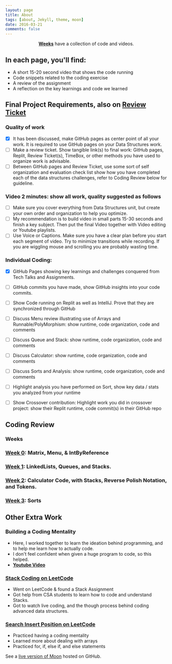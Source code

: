 ```yaml
---
layout: page
title: About
tags: [about, Jekyll, theme, moon]
date: 2016-03-21
comments: false
---
```

    
<center><a href="http://taylantatli.github.io/Moon"><b>Weeks</b></a> have a collection of code and videos.</center>

## In each page, you'll find:
* A short 15-20 second video that shows the code running
* Code snippets related to the coding exercise 
* A review of the assignment 
* A reflection on the key learnings and code we learned 

## Final Project Requirements, also on <a href=" https://github.com/adhithin/adi-personal/issues/5"><b>Review Ticket</b></a>

### Quality of work

- [x] It has been discussed, make GitHub pages as center point of all your work.  It is required to use GitHub pages on your Data Structures work.
- [ ] Make a review ticket.  Show tangible link(s) to final work:  GitHub pages, Replit, Review Ticket(s), TimeBox, or other methods you have used to organize work is advisable. 
- [ ] Between GitHub pages and Review Ticket, use some sort of self organization and evaluation check list show how you have completed each of the data structures challenges, refer to Coding Review below for guideline.

### Video 2 minutes: show all work, quality suggested as follows

- [ ] Make sure you cover everything from Data Structures unit, but create your own order and organization to  help you optimize.   
- [ ] My recommendation is to build video in small parts 15-30 seconds and finish a key subject.  Then put the final Video together with Video editing or Youtube playlists.
- [ ] Use Voice or Captions. Make sure you have a clear plan before you start each segment of video.  Try to minimize transitions while recording.  If you are wiggling mouse and scrolling you are probably wasting time.

### Individual Coding:
- [x] GitHub Pages showing key learnings and challenges conquered from Tech Talks and Assignments.
- [ ] GitHub commits you have made, show GitHub insights into your code commits.
- [ ] Show Code running on Replit as well as IntelliJ.  Prove that they are synchronized through GitHub
- [ ] Discuss Menu review illustrating use of Arrays and Runnable/PolyMorphism: show runtime, code organization, code and comments
- [ ] Discuss Queue and Stack: show runtime, code organization, code and comments
- [ ] Discuss Calculator: show runtime, code organization, code and comments
- [ ] Discuss Sorts and Analysis: show runtime, code organization, code and comments
- [ ] Highlight analysis you have performed on Sort, show key data / stats you analyzed from your runtime
- [ ] Show Crossover contribution:  Highlight work you did in crossover project: show their Replit runtime, code commit(s) in their GitHub repo


## Coding Review


### Weeks 

### <a href="https://adhithin.github.io//video-post/"><b>Week 0</b></a>: Matrix, Menu, & IntByReference
### <a href="https://adhithin.github.io//sample-post-images/"><b>Week 1</b></a>: LinkedLists, Queues, and Stacks.
### <a href="https://adhithin.github.io//mathjax-example/"><b>Week 2</b></a>: Calculator Code, with Stacks, Reverse Polish Notation, and Tokens.
### <a href="https://adhithin.github.io//readability-feature-post/"><b>Week 3</b></a>: Sorts

## Other Extra Work 
### <b>Building a Coding Mentality</b>
* Here, I worked together to learn the ideation behind programming, and to help me learn how to actually code. 
* I don't feel confident when given a huge program to code, so this helped. 
* <a href="https://www.youtube.com/watch?v=vrmKwQ-JPTA"><b>Youtube Video</b></a> 

### <a href="https://adhithin.github.io//video-post/"><b>Stack Coding on LeetCode</b></a> 
* Went on LeetCode & found a Stack Assignment 
* Got help from CSA students to learn how to code and understand Stacks. 
* Got to watch live coding, and the though process behind coding advanced data structures. 

### <a href="https://adhithin.github.io//video-post/"><b>Search Insert Position on LeetCode</b></a> 
* Practiced having a coding mentality 
* Learned more about dealing with arrays 
* Practiced for, if, else if, and else statements 

See a [live version of Moon](http://adhithin.github.io/Moon) hosted on GitHub.




